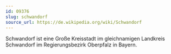 ```yaml
---
id: 09376
slug: schwandorf
source_url: https://de.wikipedia.org/wiki/Schwandorf
---
```


Schwandorf ist eine Große Kreisstadt im gleichnamigen Landkreis Schwandorf im Regierungsbezirk Oberpfalz in Bayern.
